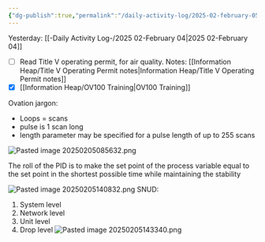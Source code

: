 ```yaml
---
{"dg-publish":true,"permalink":"/daily-activity-log/2025-02-february-05/","noteIcon":"","created":"2025-02-05T07:22:11.386-06:00"}
---
```


Yesterday: [[-Daily Activity Log-/2025 02-February 04\|2025 02-February 04]]
- [ ] Read Title V operating permit, for air quality. Notes: [[Information Heap/Title V Operating Permit notes\|Information Heap/Title V Operating Permit notes]]
- [x] [[Information Heap/OV100 Training\|OV100 Training]]

Ovation jargon:
- Loops = scans
- pulse is 1 scan long
- length parameter may be specified for a pulse length of up to 255 scans


![Pasted image 20250205085632.png](/img/user/Pasted%20image%2020250205085632.png)



The roll of the PID is to make the set point of the process variable equal to the set point in the shortest possible time while maintaining the stability

![Pasted image 20250205140832.png](/img/user/Pasted%20image%2020250205140832.png)
SNUD:
1. System level
2. Network level
3. Unit level
4. Drop level
![Pasted image 20250205143340.png](/img/user/Pasted%20image%2020250205143340.png)